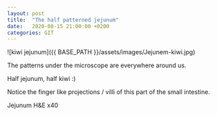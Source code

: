 ```yaml
---
layout: post
title:  "The half patterned jejunum"
date:   2020-08-15 21:00:00 +0200
categories: GIT
---
```


![kiwi jejunum]({{ BASE_PATH }}/assets/images/Jejunem-kiwi.jpg)


The patterns under the microscope are everywhere around us. 


Half jejunum, half kiwi :)


Notice the finger like projections / villi of this part of the small intestine.


Jejunum H&E x40
